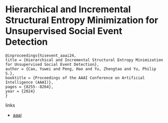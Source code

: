 # Hierarchical and Incremental Structural Entropy Minimization for Unsupervised Social Event Detection

```
@inproceedings{hisevent_aaai24,
title = {Hierarchical and Incremental Structural Entropy Minimization for Unsupervised Social Event Detection},
author = {Cao, Yuwei and Peng, Hao and Yu, Zhengtao and Yu, Philip S.},
booktitle = {Proceedings of the AAAI Conference on Artificial Intelligence (AAAI)},
pages = {8255--8264},
year = {2024}
}
```

links
- [aaai](https://ojs.aaai.org/index.php/AAAI/article/view/28666)
